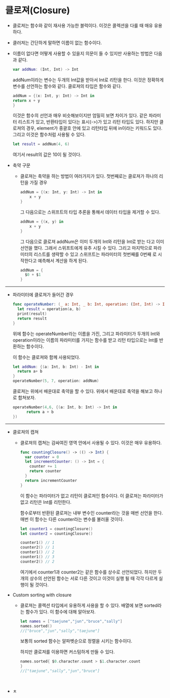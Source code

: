 # 클로져(Closure)

- 클로져는 함수와 같이 재사용 가능한 블럭이다. 이것은 콜렉션을 다룰 때 매유 유용하다.

- 클러져는 간단하게 말하면 이름이 없는 함수이다.

- 이름이 없다면 어떻게 사용할 수 있을지 의문이 들 수 있지만 사용하는 방법은 다음과 같다.

  ```swift
  var addNum: (Int, Int) -> Int
  ```

  addNum이라는 변수는 두개의 Int값을 받아서 Int로 리턴을 한다. 이것은 정확하게 변수를 선언하는 함수와 같다. 클로져의 타입은 함수와 같다.

  ```swift
  addNum = {(x: Int, y: Int) -> Int in
  return x + y
  }
  ```

  이것은 함수의 선언과 매우 비슷해보이지만 엄밀히 보면 차이가 있다. 같은 파라미터 리스트가 있고, 반환타입이 있다는 표시(->)가 있고 리턴 타입도 있다. 하지만 클로져의 경우, element가 중괄호 안에 있고 리턴타입 뒤에 in이라는 키워드도 있다. 그리고 이것은 함수처럼 사용될 수 있다.

  ```swift
  let result = addNum(4, 6)
  ```

  여기서 result의 값은 10이 될 것이다.

- 축약 구문

  - 클로져는 축약을 하는 방법이 여러가지가 있다. 첫번째로는 클로져가 하나의 리턴을 가질 경우

    ```swift
    addNum = {(x: Int, y: Int) -> Int in
    	x + y
    }
    ```

    그 다음으로는 스위프트의 타입 추론을 통해서 데이터 타입을 제거할 수 있다. 

    ```swift
    addNum = {(x, y) in 
    	x + y
    }
    ```

    그 다음으로 클로져 addNum은 이미 두개의 Int와 리턴을 Int로 받는 다고 이미 선언을 했다. 그래서 스위프트에게 유추 시킬 수 있다. 그리고 마지막으로 파라미터의 리스트를 생략할 수 있고 스위프트는 파라미터의 첫번째를 0번째 로 시작한다고 예측해서 계산을 하게 된다.

    ```swift
    addNum = {
      $0 + $1
    }
    ```

** **

- 파라미터에 클로져가 들어간 경우

  ```swift
  func operateNumber: (_ a: Int, _ b: Int, operation: (Int, Int) -> Int) -> Int {
    let result = operation(a, b)
    print(result)
    return result
  }
  ```

  위에 함수는 operateNumber라는 이름을 가진, 그리고 파라미터가 두개의 Int와 operation이라는 이름의 파라미터를 가지는 함수를 받고 리턴 타입으로는 Int를 반환하는 함수이다.

  이 함수는 클로져와 함께 사용되었다.

  ```swift
  let addNum: {(a: Int, b: Int) - Int in 
  	return a+ b
  }
  operateNumber(5, 7, operation: addNum)
  ```

  클로져는 위에서 배운대로 축약을 할 수 있다. 위에서 배운대로 축약을 해보고 하나로 합쳐보자.

  ```swift
  operateNumber(4,6, {(a: Int, b: Int) -> Int in 
  		return a + b
  })
  ```

** **

- 클로져의 캡쳐

  - 클로져의 캡쳐는 감싸여진 영역 안에서 사용될 수 있다. 이것은 매우 유용하다.

    ```swift
    func countingClosure() -> (() -> Int) {
      var counter = 0
      let incrementCounter: () -> Int = {
        counter += 1
        return counter
      }
      return incrementCounter
    }
    ```

    이 함수는 파라미터가 없고 리턴이 클로져인 함수이다. 이 클로져는 파라미터가 없고 리턴은 Int를 리턴한다.

    함수로부터 반환된 클로져는 내부 변수인 counter라는 것을 매번 선언을 한다. 매번 이 함수는 다른 counter라는 변수를 불러올 것이다.

    ```swift
    let counter1 = countingClosure()
    let counter2 = countingClosure()

    counter1() // 1
    counter2() // 1
    counter1() // 2
    counter1() // 3
    counter2() // 2
    ```

    여기에서 counter1과 counter2는 같은 함수를 상수로 선언되었다. 하지만 두개의 상수의 선언된 함수는 서로 다른 것이고 이것이 실행 될 때 각각 다르게 실행이 될 것이다.

- Custom sorting with closure

  - 클로져는 콜렉션 타입에서 유용하게 사용을 할 수 있다. 배열에 보면 sorted라는 함수가 있다. 이 함수에 대해 알아보자. 

    ```swift
    let names = ["taejune","jun","bruce","sally"]
    names.sorted()
    //["bruce","jun","sally","taejune"]
    ```

    보통의 sorted 함수는 알파벳순으로 정렬을 시키는 함수이다.

    하지만 클로져를 이용하면 커스텀하게 만들 수 있다.

    ```swift
    names.sorted{ $0.character.count > $1.character.count 
    }
    //["taejune","sally","jun","bruce"]
    ```

    ​

- ㅊ







